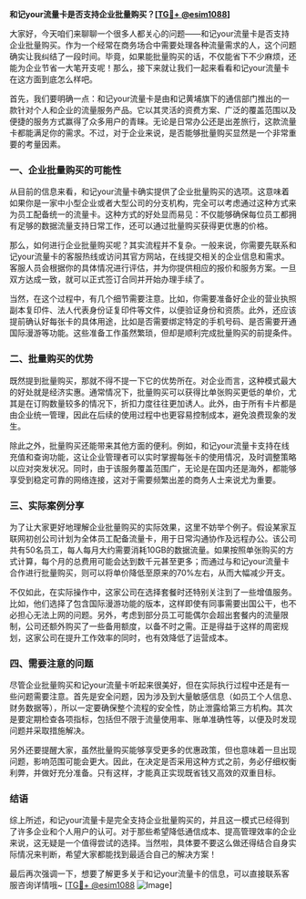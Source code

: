 **和记your流量卡是否支持企业批量购买？[[TG💪+ @esim1088](https://t.me/s/esim1088)]**

大家好，今天咱们来聊聊一个很多人都关心的问题——和记your流量卡是否支持企业批量购买。作为一个经常在商务场合中需要处理各种流量需求的人，这个问题确实让我纠结了一段时间。毕竟，如果能批量购买的话，不仅能省下不少麻烦，还能为企业节省一大笔开支呢！那么，接下来就让我们一起来看看和记your流量卡在这方面到底怎么样吧。

首先，我们要明确一点：和记your流量卡是由和记黄埔旗下的通信部门推出的一款针对个人和企业的流量服务产品。它以其灵活的资费方案、广泛的覆盖范围以及便捷的服务方式赢得了众多用户的青睐。无论是日常办公还是出差旅行，这款流量卡都能满足你的需求。不过，对于企业来说，是否能够批量购买显然是一个非常重要的考量因素。

### 一、企业批量购买的可能性

从目前的信息来看，和记your流量卡确实提供了企业批量购买的选项。这意味着如果你是一家中小型企业或者大型公司的分支机构，完全可以考虑通过这种方式来为员工配备统一的流量卡。这种方式的好处显而易见：不仅能够确保每位员工都拥有足够的数据流量支持日常工作，还可以通过批量购买获得更优惠的价格。

那么，如何进行企业批量购买呢？其实流程并不复杂。一般来说，你需要先联系和记your流量卡的客服热线或访问其官方网站，在线提交相关的企业信息和需求。客服人员会根据你的具体情况进行评估，并为你提供相应的报价和服务方案。一旦双方达成一致，就可以正式签订合同并开始办理手续了。

当然，在这个过程中，有几个细节需要注意。比如，你需要准备好企业的营业执照副本复印件、法人代表身份证复印件等文件，以便验证身份和资质。此外，还应该提前确认好每张卡的具体用途，比如是否需要绑定特定的手机号码、是否需要开通国际漫游等功能。这些准备工作虽然繁琐，但却是顺利完成批量购买的前提条件。

### 二、批量购买的优势

既然提到批量购买，那就不得不提一下它的优势所在。对企业而言，这种模式最大的好处就是经济实惠。通常情况下，批量购买可以获得比单张购买更低的单价，尤其是在订购数量较多的情况下，折扣力度往往更加诱人。此外，由于所有卡片都是由企业统一管理，因此在后续的使用过程中也更容易控制成本，避免浪费现象的发生。

除此之外，批量购买还能带来其他方面的便利。例如，和记your流量卡支持在线充值和查询功能，这让企业管理者可以实时掌握每张卡的使用情况，及时调整策略以应对突发状况。同时，由于该服务覆盖范围广，无论是在国内还是海外，都能够享受到稳定可靠的网络连接，这对于需要频繁出差的商务人士来说尤为重要。

### 三、实际案例分享

为了让大家更好地理解企业批量购买的实际效果，这里不妨举个例子。假设某家互联网初创公司计划为全体员工配备流量卡，用于日常沟通协作及远程办公。该公司共有50名员工，每人每月大约需要消耗10GB的数据流量。如果按照单张购买的方式计算，每个月的总费用可能会达到数千元甚至更多；而通过与和记your流量卡合作进行批量购买，则可以将单价降低至原来的70%左右，从而大幅减少开支。

不仅如此，在实际操作中，这家公司在选择套餐时还特别关注到了一些增值服务。比如，他们选择了包含国际漫游功能的版本，这样即使有同事需要出国公干，也不必担心无法上网的问题。另外，考虑到部分员工可能偶尔会超出套餐内的流量限制，公司还额外购买了一些备用额度，以备不时之需。正是得益于这样的周密规划，这家公司在提升工作效率的同时，也有效降低了运营成本。

### 四、需要注意的问题

尽管企业批量购买和记your流量卡听起来很美好，但在实际执行过程中还是有一些问题需要注意。首先是安全问题，因为涉及到大量敏感信息（如员工个人信息、财务数据等），所以一定要确保整个流程的安全性，防止泄露给第三方机构。其次是要定期检查各项指标，包括但不限于流量使用率、账单准确性等，以便及时发现问题并采取措施解决。

另外还要提醒大家，虽然批量购买能够享受更多的优惠政策，但也意味着一旦出现问题，影响范围可能会更大。因此，在决定是否采用这种方式之前，务必仔细权衡利弊，并做好充分准备。只有这样，才能真正实现既省钱又高效的双重目标。

### 结语

综上所述，和记your流量卡是完全支持企业批量购买的，并且这一模式已经得到了许多企业和个人用户的认可。对于那些希望降低通信成本、提高管理效率的企业来说，这无疑是一个值得尝试的选择。当然啦，具体要不要这么做还得结合自身实际情况来判断，希望大家都能找到最适合自己的解决方案！

最后再次强调一下，想要了解更多关于和记your流量卡的信息，可以直接联系客服咨询详情哦~ [[TG💪+ @esim1088](https://t.me/s/esim1088) ![Image](https://i.postimg.cc/4NQfJmqS/Snipaste-2025-05-13-00-14-12.png)]